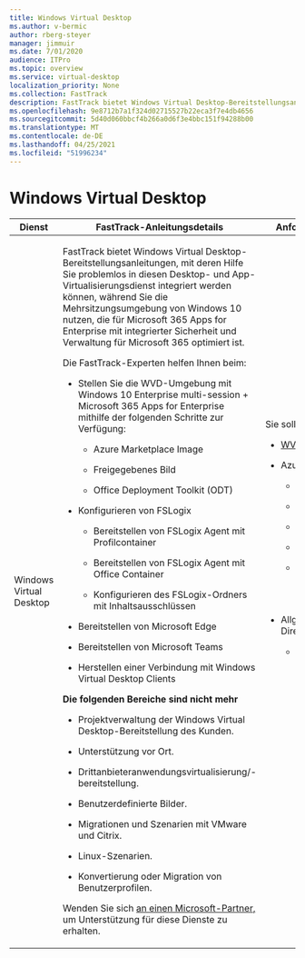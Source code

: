 ```yaml
---
title: Windows Virtual Desktop
ms.author: v-bermic
author: rberg-steyer
manager: jimmuir
ms.date: 7/01/2020
audience: ITPro
ms.topic: overview
ms.service: virtual-desktop
localization_priority: None
ms.collection: FastTrack
description: FastTrack bietet Windows Virtual Desktop-Bereitstellungsanleitungen, die Ihnen beim Onboarding auf diesem Desktop helfen.
ms.openlocfilehash: 9e8712b7a1f324d02715527b22eca3f7e4db4656
ms.sourcegitcommit: 5d40d060bbcf4b266a0d6f3e4bbc151f94288b00
ms.translationtype: MT
ms.contentlocale: de-DE
ms.lasthandoff: 04/25/2021
ms.locfileid: "51996234"
---
```

# <a name="windows-virtual-desktop"></a>Windows Virtual Desktop

<table>
<thead>
<tr class="header">
<th><strong>Dienst</strong></th>
<th><strong>FastTrack-Anleitungsdetails</strong></th>
<th><strong>Anforderungen an die Quellumgebung</strong></th>
</tr>
</thead>
<tbody>
<tr class="odd">
<td>Windows Virtual Desktop</td>
<td><p>FastTrack bietet Windows Virtual Desktop-Bereitstellungsanleitungen, mit deren Hilfe Sie problemlos in diesen Desktop- und App-Virtualisierungsdienst integriert werden können, während Sie die Mehrsitzungsumgebung von Windows 10 nutzen, die für Microsoft 365 Apps for Enterprise mit integrierter Sicherheit und Verwaltung für Microsoft 365 optimiert ist.</p>
<p>Die FastTrack-Experten helfen Ihnen beim:</p>
<ul>
<li><p>Stellen Sie die WVD-Umgebung mit Windows 10 Enterprise multi-session + Microsoft 365 Apps for Enterprise mithilfe der folgenden Schritte zur Verfügung:</p>
<ul>
<li><p>Azure Marketplace Image</p></li>
<li><p>Freigegebenes Bild</p></li>
<li><p>Office Deployment Toolkit (ODT)</p></li>
</ul></li>
<li><p>Konfigurieren von FSLogix</p>
<ul>
<li><p>Bereitstellen von FSLogix Agent mit Profilcontainer</p></li>
<li><p>Bereitstellen von FSLogix Agent mit Office Container</p></li>
<li><p>Konfigurieren des FSLogix-Ordners mit Inhaltsausschlüssen</p></li>
</ul></li>
<li><p>Bereitstellen von Microsoft Edge</p></li>
<li><p>Bereitstellen von Microsoft Teams</p></li>
<li><p>Herstellen einer Verbindung mit Windows Virtual Desktop Clients</p></li>
</ul>
<p><strong>Die folgenden Bereiche sind nicht mehr</strong></p>
<ul>
<li><p>Projektverwaltung der Windows Virtual Desktop-Bereitstellung des Kunden.</p></li>
<li><p>Unterstützung vor Ort.</p></li>
<li><p>Drittanbieteranwendungsvirtualisierung/-bereitstellung.</p></li>
<li><p>Benutzerdefinierte Bilder.</p></li>
<li><p>Migrationen und Szenarien mit VMware und Citrix.</p></li>
<li><p>Linux-Szenarien.</p></li>
<li><p>Konvertierung oder Migration von Benutzerprofilen.</p></li>
</ul>
<p>Wenden Sie sich <a href="https://go.microsoft.com/fwlink/?linkid=2080150">an einen Microsoft-Partner,</a> um Unterstützung für diese Dienste zu erhalten.</p></td>
<td><p>Sie sollten bereits über Folgendes verfügen:</p>
<ul>
<li><p><a href="https://docs.microsoft.com/azure/virtual-desktop/overview#requirements">WVD-Lizenzierungsanforderungen</a></p></li>
<li><p>Azure Networking:</p>
<ul>
<li><p>Subnetze für die &amp; VNET-Erstellung</p></li>
<li><p>Firewall/Netzwerksicherheitsgruppen</p></li>
<li><p>VPN /ExpressRoute</p></li>
<li><p>Routing von lokal zu Azure</p></li>
<li><p>Firewallregeln zum Zulassen der Konnektivität mit WVD</p>
<ul>
<li><p><a href="https://docs.microsoft.com/azure/virtual-desktop/overview#supported-remote-desktop-clients">Dokumentreferenz</a></p></li>
</ul></li>
</ul></li>
<li><p>Allgemeines Setup von Azure Active Directory</p>
<ul>
<li><p>Identitätsstrategie <strong>(Wählen Sie NUR 1 der folgenden 3 Optionen aus)</strong></p>
<ul>
<li><p>Active Directory mit Azure AD Connect in Azure</p></li>
<li><p>Active Directory mit Azure AD Connect On Premise über VPN /ER</p></li>
<li><p>Active Directory Domain Services</p></li>
</ul></li>
</ul></li>
</ul></td>
</tr>
</tbody>
</table>
